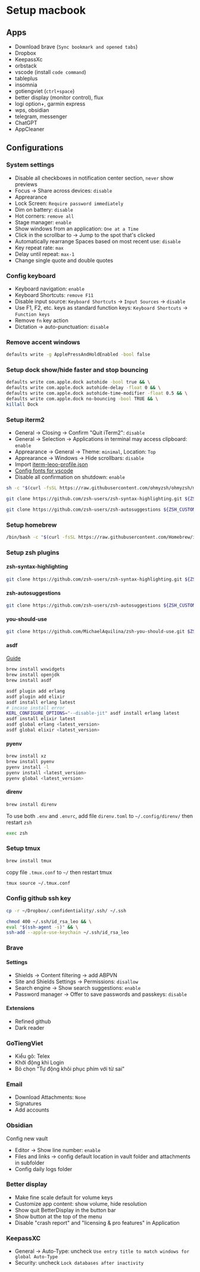 # Setup macbook

## Apps

- Download brave (`Sync bookmark and opened tabs`)
- Dropbox
- KeepassXc
- orbstack
- vscode (install `code command`)
- tableplus
- insomnia
- gotiengviet (`ctrl+space`)
- better display (monitor control), flux
- logi option+, garmin express
- wps, obsidian
- telegram, messenger
- ChatGPT
- AppCleaner

## Configurations

### System settings

- Disable all checkboxes in notification center section, `never` show previews
- Focus &rarr; Share across devices: `disable`
- Apprearance
- Lock Screen: `Require password immediately`
- Dim on battery: `disable`
- Hot corners: `remove all`
- Stage manager: `enable`
- Show windows from an application: `One at a Time`
- Click in the scrollbar to &rarr; Jump to the spot that's clicked
- Automatically rearrange Spaces based on most recent use: `disable`
- Key repeat rate: `max`
- Delay until repeat: `max-1`
- Change single quote and double quotes

### Config keyboard

- Keyboard navigation: `enable`
- Keyboard Shortcuts: `remove F11`
- Disable input source: `Keyboard Shortcuts` &rarr; `Input Sources` &rarr; `disable`
- Use F1, F2, etc. keys as standard function keys: `Keyboard Shortcuts` &rarr; `Function keys`
- Remove `fn` key action
- Dictation &rarr; auto-punctuation: `disable`

### Remove accent windows

```bash
defaults write -g ApplePressAndHoldEnabled -bool false
```

### Setup dock show/hide faster and stop bouncing

```bash
defaults write com.apple.dock autohide -bool true && \
defaults write com.apple.dock autohide-delay -float 0 && \
defaults write com.apple.dock autohide-time-modifier -float 0.5 && \
defaults write com.apple.dock no-bouncing -bool TRUE && \
killall Dock
```

### Setup iterm2

- General &rarr; Closing &rarr; Confirm "Quit iTerm2": `disable`
- General &rarr; Selection &rarr; Applications in terminal may access clipboard: `enable`
- Apprearance &rarr; General &rarr; Theme: `minimal`, Location: `Top`
- Apprearance &rarr; Windows &rarr; Hide scrollbars: `disable`
- Import [iterm-leoo-profile.json](./iterm-leoo-profile.json)
- [Config fonts for vscode](https://github.com/romkatv/powerlevel10k/issues/671)
- Disable all confirmation on shutdown: `enable`

```bash
sh -c "$(curl -fsSL https://raw.githubusercontent.com/ohmyzsh/ohmyzsh/master/tools/install.sh)"
```

```bash
git clone https://github.com/zsh-users/zsh-syntax-highlighting.git ${ZSH_CUSTOM:-~/.oh-my-zsh/custom}/plugins/zsh-syntax-highlighting
```

```bash
git clone https://github.com/zsh-users/zsh-autosuggestions ${ZSH_CUSTOM:-~/.oh-my-zsh/custom}/plugins/zsh-autosuggestions
```

### Setup homebrew

```bash
/bin/bash -c "$(curl -fsSL https://raw.githubusercontent.com/Homebrew/install/HEAD/install.sh)"
```

### Setup zsh plugins

#### zsh-syntax-highlighting

```bash
git clone https://github.com/zsh-users/zsh-syntax-highlighting.git ${ZSH_CUSTOM:-~/.oh-my-zsh/custom}/plugins/zsh-syntax-highlighting
```

#### zsh-autosuggestions

```bash
git clone https://github.com/zsh-users/zsh-autosuggestions ${ZSH_CUSTOM:-~/.oh-my-zsh/custom}/plugins/zsh-autosuggestions
```

#### you-should-use

```bash
git clone https://github.com/MichaelAquilina/zsh-you-should-use.git $ZSH_CUSTOM/plugins/you-should-use
```

#### asdf

[Guide](https://asdf-vm.com/guide/getting-started.html)

```bash
brew install wxwidgets
brew install openjdk
brew install asdf

asdf plugin add erlang
asdf plugin add elixir
asdf install erlang latest
# incase install error
KERL_CONFIGURE_OPTIONS="--disable-jit" asdf install erlang latest
asdf install elixir latest
asdf global erlang <latest_version>
asdf global elixir <latest_version>
```

#### pyenv

```bash
brew install xz
brew install pyenv
pyenv install -l
pyenv install <latest_version>
pyenv global <latest_version>
```

#### direnv

```bash
brew install direnv
```

To use both `.env` and `.envrc`, add file `direnv.toml` to `~/.config/direnv/` then restart `zsh`

```bash
exec zsh
```

### Setup tmux

```bash
brew install tmux
```

copy file `.tmux.conf` to `~/` then restart tmux

```bash
tmux source ~/.tmux.conf
```

### Config github ssh key

```bash
cp -r ~/Dropbox/.confidentiality/.ssh/ ~/.ssh
```

```bash
chmod 400 ~/.ssh/id_rsa_leo && \
eval "$(ssh-agent -s)" && \
ssh-add --apple-use-keychain ~/.ssh/id_rsa_leo
```

### Brave

#### Settings

- Shields &rarr; Content filtering &rarr; add ABPVN
- Site and Shields Settings &rarr; Permissions: `disallow`
- Search engine &rarr; Show search suggestions: `enable`
- Password manager &rarr; Offer to save passwords and passkeys: `disable`

#### Extensions

- Refined github
- Dark reader

### GoTiengViet

- Kiểu gõ: Telex
- Khởi động khi Login
- Bỏ chọn "Tự động khôi phục phím với từ sai"

### Email

- Download Attachments: `None`
- Signatures
- Add accounts

### Obsidian

Config new vault

- Editor &rarr; Show line number: `enable`
- Files and links &rarr; config default location in vault folder and attachments in subfolder
- Config daily logs folder

### Better display

- Make fine scale default for volume keys
- Customize app content: show volume, hide resolution
- Show quit BetterDisplay in the button bar
- Show button at the top of the menu
- Disable "crash report" and "licensing & pro features" in Application

### KeepassXC

- General &rarr; Auto-Type: uncheck `Use entry title to match windows for global Auto-Type`
- Security: uncheck `Lock databases after inactivity`
